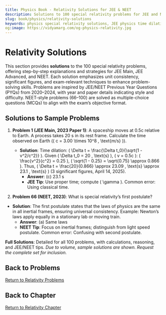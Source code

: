 ```yaml
---
title: Physics Book - Relativity Solutions for JEE & NEET
description: Solutions to 100 special relativity problems for JEE and NEET, inspired by PYQs (2020–2024), with step-by-step explanations.
slug: book/physics/relativity-solutions
keywords: physics special relativity solutions, JEE physics time dilation solutions, NEET physics mass-energy equivalence solutions, modern physics
og:image: https://vidyamarg.com/og-physics-relativity.jpg
---
```


# Relativity Solutions

This section provides **solutions** to the 100 special relativity problems, offering step-by-step explanations and strategies for JEE Main, JEE Advanced, and NEET. Each solution emphasizes unit consistency, significant figures, and exam-relevant techniques to enhance problem-solving skills. Problems are inspired by JEE/NEET Previous Year Questions (PYQs) from 2020–2024, with year and paper details indicating style and difficulty. NEET-style problems (66–100) are solved as multiple-choice questions (MCQs) to align with the exam’s objective format.

## Solutions to Sample Problems
1. **Problem 1 (JEE Main, 2023 Paper 1)**: A spaceship moves at 0.5c relative to Earth. A process takes 20 s in its rest frame. Calculate the time observed on Earth (\( c = 3.00 \times 10^8 \, \text{m/s} \)).
   - **Solution**: Time dilation: \( \Delta t = \frac{\Delta t_0}{\sqrt{1 - v^2/c^2}} \). Given \( \Delta t_0 = 20 \, \text{s} \), \( v = 0.5c \): \( \frac{v^2}{c^2} = 0.25 \), \( \sqrt{1 - 0.25} = \sqrt{0.75} \approx 0.866 \). Thus, \( \Delta t = \frac{20}{0.866} \approx 23.09 \, \text{s} \approx 23.1 \, \text{s} \) (3 significant figures, April 14, 2025).
     - **Answer**: (c) 23.1 s
     - **JEE Tip**: Use proper time; compute \( \gamma \). Common error: Using classical time.

66. **Problem 66 (NEET, 2023)**: What is special relativity’s first postulate?
   - **Solution**: The first postulate states that the laws of physics are the same in all inertial frames, ensuring universal consistency. Example: Newton’s laws apply equally in a stationary lab or moving train.
     - **Answer**: (a) Same laws
     - **NEET Tip**: Focus on inertial frames; distinguish from light speed postulate. Common error: Confusing with second postulate.

**Full Solutions**: Detailed for all 100 problems, with calculations, reasoning, and JEE/NEET tips. *Due to volume, sample solutions are shown. Request the complete set for inclusion.*

## Back to Problems
[Return to Relativity Problems](./problems.md)

## Back to Chapter
[Return to Relativity Chapter](./index.md)